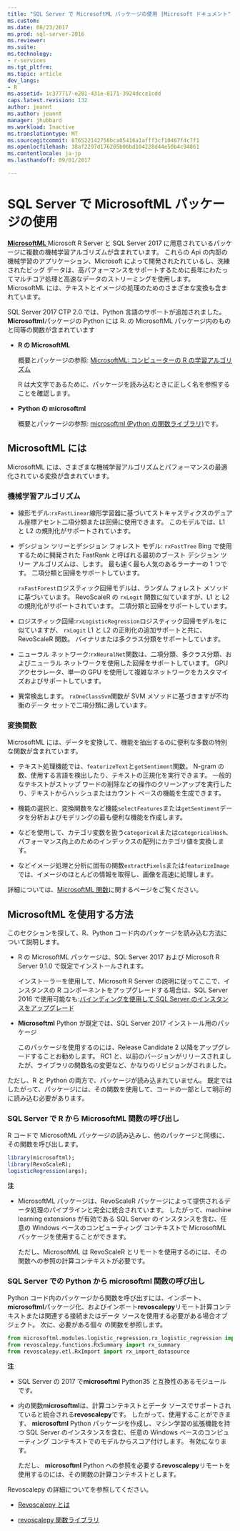 ```yaml
---
title: "SQL Server で MicrosoftML パッケージの使用 |Microsoft ドキュメント"
ms.custom: 
ms.date: 08/23/2017
ms.prod: sql-server-2016
ms.reviewer: 
ms.suite: 
ms.technology:
- r-services
ms.tgt_pltfrm: 
ms.topic: article
dev_langs:
- R
ms.assetid: 1c377717-e281-431e-8171-3924dcce1cdd
caps.latest.revision: 132
author: jeannt
ms.author: jeannt
manager: jhubbard
ms.workload: Inactive
ms.translationtype: MT
ms.sourcegitcommit: 876522142756bca05416a1afff3cf10467f4c7f1
ms.openlocfilehash: 38af2297d176205b06bd104228d44e50b4c94861
ms.contentlocale: ja-jp
ms.lasthandoff: 09/01/2017

---
```

# <a name="using-the-microsoftml-package-with-sql-server"></a>SQL Server で MicrosoftML パッケージの使用

[ **MicrosoftML** ](https://msdn.microsoft.com/microsoft-r/microsoftml-introduction) Microsoft R Server と SQL Server 2017 に用意されているパッケージに複数の機械学習アルゴリズムが含まれています。 これらの Api の内部の機械学習のアプリケーション、Microsoft によって開発されたれているし、洗練されたビッグ データは、高パフォーマンスをサポートするために長年にわたってマルチコア処理と高速なデータのストリーミングを使用します。 MicrosoftML には、テキストとイメージの処理のためのさまざまな変換も含まれています。

SQL Server 2017 CTP 2.0 では、Python 言語のサポートが追加されました。 **Microsoftml**パッケージの Python には R. の MicrosoftML パッケージ内のものと同等の関数が含まれています 

+ **R の MicrosoftML**

    概要とパッケージの参照: [MicrosoftML: コンピューターの R の学習アルゴリズム](https://docs.microsoft.com/en-us/r-server/r-reference/microsoftml/microsoftml-package)

    R は大文字であるために、パッケージを読み込むときに正しく名を参照することを確認します。

+ **Python の microsoftml**

    概要とパッケージの参照: [microsoftml (Python の関数ライブラリ)](https://docs.microsoft.com/r-server/python-reference/microsoftml/microsoftml-package)です。 

## <a name="whats-in-microsoftml"></a>MicrosoftML には

MicrosoftML には、さまざまな機械学習アルゴリズムとパフォーマンスの最適化されている変換が含まれています。

### <a name="machine-learning-algorithms"></a>機械学習アルゴリズム

-  線形モデル:`rxFastLinear`線形学習器に基づいてストキャスティクスのデュアル座標アセント二項分類または回帰に使用できます。 このモデルでは、L1 と L2 の規則化がサポートされています。

- デシジョン ツリーとデシジョン フォレスト モデル: `rxFastTree` Bing で使用するために開発された FastRank と呼ばれる最初のブースト デシジョン ツリー アルゴリズムは、します。 最も速く最も人気のあるラーナーの 1 つです。 二項分類と回帰をサポートしています。

  `rxFastForest`ロジスティック回帰モデルは、ランダム フォレスト メソッドに基づいています。 RevoScaleR の `rxLogit` 関数に似ていますが、L1 と L2 の規則化がサポートされています。 二項分類と回帰をサポートしています。

- ロジスティック回帰:`rxLogisticRegression`ロジスティック回帰モデルをに似ていますが、 `rxLogit` L1 と L2 の正則化の追加サポートと共に、RevoScaleR 関数。 バイナリまたは多クラス分類をサポートしています。

- ニューラル ネットワーク:`rxNeuralNet`関数は、二項分類、多クラス分類、およびニューラル ネットワークを使用した回帰をサポートしています。 GPU アクセラレータ、単一の GPU を使用して複雑なネットワークをカスタマイズおよびサポートしています。

- 異常検出します。  `rxOneClassSvm`関数が SVM メソッドに基づきますが不均衡のデータ セットで二項分類に適しています。

### <a name="transformation-functions"></a>変換関数

MicrosoftML には、データを変換して、機能を抽出するのに便利な多数の特別な関数が含まれています。

- テキスト処理機能では、`featurizeText`と`getSentiment`関数。 N-gram の数、使用する言語を検出したり、テキストの正規化を実行できます。 一般的なテキストがストップ ワードの削除などの操作のクリーンアップを実行したり、テキストからハッシュまたはカウント ベースの機能を生成できます。

- 機能の選択と、変換関数をなど機能`selectFeatures`または`getSentiment`データを分析およびモデリングの最も便利な機能を作成します。

- などを使用して、カテゴリ変数を扱う`categorical`または`categoricalHash`、パフォーマンス向上のためのインデックスの配列にカテゴリ値を変換します。

- などイメージ処理と分析に固有の関数`extractPixels`または`featurizeImage`では、イメージのほとんどの情報を取得し、画像を高速に処理します。

詳細については、[MicrosoftML 関数](https://msdn.microsoft.com/microsoft-r/microsoftml/microsoftml)に関するページをご覧ください。

## <a name="how-to-use-microsoftml"></a>MicrosoftML を使用する方法

このセクションを探して、R、Python コード内のパッケージを読み込む方法について説明します。

+ R の MicrosoftML パッケージは、SQL Server 2017 および Microsoft R Server 9.1.0 で既定でインストールされます。

    インストーラーを使用して、Microsoft R Server の説明に従ってここで、インスタンスの R コンポーネントをアップグレードする場合は、SQL Server 2016 で使用可能なも:[バインディングを使用して SQL Server のインスタンスをアップグレード](r/use-sqlbindr-exe-to-upgrade-an-instance-of-sql-server.md)

+ **Microsoftml** Python が既定では、SQL Server 2017 インストール用のパッケージ 

   このパッケージを使用するのには、Release Candidate 2 以降をアップグレードすることお勧めします。 RC1 と、以前のバージョンがリリースされましたが、ライブラリの関数名の変更など、かなりのリビジョンがされました。 

ただし、R と Python の両方で、パッケージが読み込まれていません。 既定ではしたがって、パッケージには、その関数を使用して、コードの一部として明示的に読み込む必要があります。

### <a name="calling-microsoftml-functions-from-r-in-sql-server"></a>SQL Server で R から MicrosoftML 関数の呼び出し

R コードで MicrosoftML パッケージの読み込みし、他のパッケージと同様に、その関数を呼び出します。

```R
library(microsoftml);
library(RevoScaleR);
logisticRegression(args);
```

**注**

+ MicrosoftML パッケージは、RevoScaleR パッケージによって提供されるデータ処理のパイプラインと完全に統合されています。 したがって、machine learning extensions が有効である SQL Server のインスタンスを含む、任意の Windows ベースのコンピューティング コンテキストで MicrosoftML パッケージを使用することができます。

    ただし、MicrosoftML は RevoScaleR とリモートを使用するのには、その関数への参照の計算コンテキストが必要です。

### <a name="calling-microsoftml-functions-from-python-in-sql-server"></a>SQL Server での Python から microsoftml 関数の呼び出し

Python コード内のパッケージから関数を呼び出すには、インポート、 **microsoftml**パッケージ化、およびインポート**revoscalepy**リモート計算コンテキストまたは関連する接続またはデータ ソースを使用する必要がある場合オブジェクト。 次に、必要がある個々 の関数を参照します。

```Python
from microsoftml.modules.logistic_regression.rx_logistic_regression import rx_logistic_regression
from revoscalepy.functions.RxSummary import rx_summary
from revoscalepy.etl.RxImport import rx_import_datasource
```

**注**

+ SQL Server の 2017 で**microsoftml** Python35 と互換性のあるモジュールです。 

+ 内の関数**microsoftml**は、計算コンテキストとデータ ソースでサポートされていると統合される**revoscalepy**です。 したがって、使用することができます、 **microsoftml** Python パッケージを作成し、マシン学習の拡張機能を持つ SQL Server のインスタンスを含む、任意の Windows ベースのコンピューティング コンテキストでのモデルからスコア付けします。 有効になります。

    ただし、 **microsoftml** Python への参照を必要する**revoscalepy**リモートを使用するのには、その関数の計算コンテキストとします。

Revoscalepy の詳細についてを参照してください。

+ [Revoscalepy とは](python/what-is-revoscalepy.md)

+ [revoscalepy 関数ライブラリ](https://docs.microsoft.com/en-us/r-server/python-reference/revoscalepy/revoscalepy-package) 

